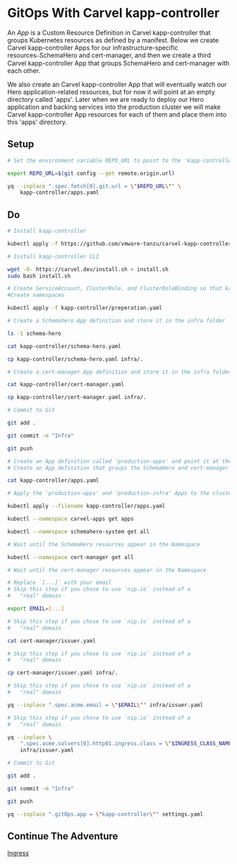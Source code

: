 # GitOps With Carvel kapp-controller

An *App* is a Custom Resource Definition in Carvel kapp-controller that groups Kubernetes resources as defined by a manifest. Below we create Carvel kapp-controller Apps for our infrastructure-specific resources⎯SchemaHero and cert-manager, and then we create a third Carvel kapp-controller App that groups SchemaHero and cert-manager with each other.

We also create an Carvel kapp-controller App that will eventually watch our Hero application-related resources, but for now it will point at an empty directory called 'apps'. Later when we are ready to deploy our Hero application and backing services into the production cluster we will make Carvel kapp-controller App resources for each of them and place them into this 'apps' directory.

## Setup

```bash
# Set the environment variable REPO_URL to point to the 'kapp-controller/apps.yaml' file in your remote Git repository

export REPO_URL=$(git config --get remote.origin.url)

yq --inplace ".spec.fetch[0].git.url = \"$REPO_URL\"" \
    kapp-controller/apps.yaml
```

## Do

```bash
# Install kapp-controller

kubectl apply -f https://github.com/vmware-tanzu/carvel-kapp-controller/releases/latest/download/release.yml

# Install kapp-controller CLI

wget -O- https://carvel.dev/install.sh > install.sh
sudo bash install.sh

# Create ServiceAccount, ClusterRole, and ClusterRoleBinding so that kapp-controller can access and change management cluster
#Create namespaces

kubectl apply -f kapp-controller/preperation.yaml

# Create a Schemahero App definition and store it in the infra folder

ls -1 schema-hero

cat kapp-controller/schema-hero.yaml

cp kapp-controller/schema-hero.yaml infra/.

# Create a cert-manager App definition and store it in the infra folder

cat kapp-controller/cert-manager.yaml

cp kapp-controller/cert-manager.yaml infra/.

# Commit to Git

git add .

git commit -m "Infra"

git push

# Create an App definition called 'production-apps' and point it at the 'apps' directory that is currently empty
# Create an App definition that groups the SchemaHero and cert-manager Apps into an Carvel kapp-controller App called 'production-infra'

cat kapp-controller/apps.yaml

# Apply the 'production-apps' and 'production-infra' Apps to the cluster. The 'production-infra' App will additionally deploy the Carvel kapp-controller Apps that watch SchemaHero and cert-manager. However the 'production-apps' App won't deploy any resources becuase the 'apps' directory is empty.

kubectl apply --filename kapp-controller/apps.yaml

kubectl --namespace carvel-apps get apps

kubectl --namespace schemahero-system get all

# Wait until the SchemaHero resources appear in the Namespace

kubectl --namespace cert-manager get all

# Wait until the cert-manager resources appear in the Namespace

# Replace `[...]` with your email
# Skip this step if you chose to use `nip.io` instead of a
#   "real" domain

export EMAIL=[...]

# Skip this step if you chose to use `nip.io` instead of a
#   "real" domain

cat cert-manager/issuer.yaml

# Skip this step if you chose to use `nip.io` instead of a
#   "real" domain

cp cert-manager/issuer.yaml infra/.

# Skip this step if you chose to use `nip.io` instead of a
#   "real" domain

yq --inplace ".spec.acme.email = \"$EMAIL\"" infra/issuer.yaml

# Skip this step if you chose to use `nip.io` instead of a
#   "real" domain

yq --inplace \
    ".spec.acme.solvers[0].http01.ingress.class = \"$INGRESS_CLASS_NAME\"" \
    infra/issuer.yaml

# Commit to Git 

git add .

git commit -m "Infra"

git push

yq --inplace ".gitOps.app = \"kapp-controller\"" settings.yaml
```

## Continue The Adventure

[Ingress](../ingress/README.md)
